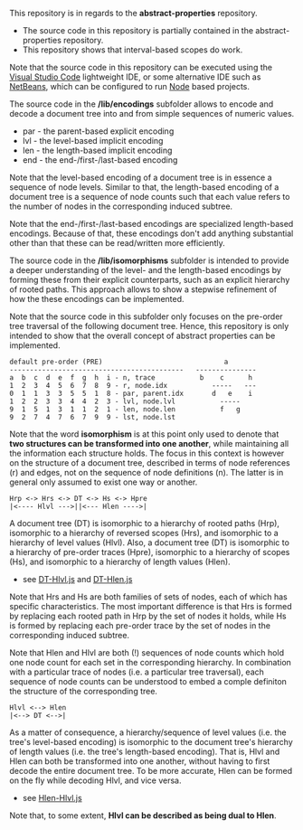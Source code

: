 
This repository is in regards to the **abstract-properties** repository.

* The source code in this repository is partially contained
  in the abstract-properties repository.
* This repository shows that interval-based scopes do work.

Note that the source code in this repository can be executed using the
[Visual Studio Code](https://code.visualstudio.com/)
lightweight IDE, or some alternative IDE such as
[NetBeans](https://netbeans.apache.org/),
which can be configured to run
[Node](https://nodejs.org/en/)
based projects.

The source code in the **/lib/encodings** subfolder allows to encode and
decode a document tree into and from simple sequences of numeric values.

* par - the parent-based explicit encoding
* lvl - the level-based implicit encoding
* len - the length-based implicit encoding
* end - the end-/first-/last-based encoding

Note that the level-based encoding of a document tree is in essence a sequence
of node levels. Similar to that, the length-based encoding of a document tree
is a sequence of node counts such that each value refers to the number of nodes
in the corresponding induced subtree.

Note that the end-/first-/last-based encodings are specialized length-based
encodings. Because of that, these encodings don't add anything substantial
other than that these can be read/written more efficiently.

The source code in the **/lib/isomorphisms** subfolder is intended to provide
a deeper understanding of the level- and the length-based encodings by forming
these from their explicit counterparts, such as an explicit hierarchy of rooted
paths. This approach allows to show a stepwise refinement of how the these
encodings can be implemented.

Note that the source code in this subfolder only focuses on the pre-order
tree traversal of the following document tree. Hence, this repository is
only intended to show that the overall concept of abstract properties can
be implemented.

```
default pre-order (PRE)                              a
-------------------------------------------   ---------------
a  b  c  d  e  f  g  h  i - n, trace           b    c      h
1  2  3  4  5  6  7  8  9 - r, node.idx           -----   ---
0  1  1  3  3  5  5  1  8 - par, parent.idx       d   e    i
1  2  2  3  3  4  4  2  3 - lvl, node.lvl           -----
9  1  5  1  3  1  1  2  1 - len, node.len           f   g
9  2  7  4  7  6  7  9  9 - lst, node.lst
```

Note that the word **isomorphism** is at this point only used to denote that
**two structures can be transformed into one another**, while maintaining all
the information each structure holds. The focus in this context is however on
the structure of a document tree, described in terms of node references (r)
and edges, not on the sequence of node definitions (n). The latter is in
general only assumed to exist one way or another.

```
Hrp <-> Hrs <-> DT <-> Hs <-> Hpre
|<---- Hlvl --->||<--- Hlen ---->|
```

A document tree (DT) is isomorphic to a hierarchy of rooted paths (Hrp),
isomorphic to a hierarchy of reversed scopes (Hrs), and isomorphic to a
hierarchy of level values (Hlvl). Also, a document tree (DT) is isomorphic
to a hierarchy of pre-order traces (Hpre), isomorphic to a hierarchy of
scopes (Hs), and isomorphic to a hierarchy of length values (Hlen).

* see [DT-Hlvl.js](./lib/isomorphisms/iso-1-2-DT-Hlvl.js)
  and [DT-Hlen.js](./lib/isomorphisms/iso-2-2-DT-Hlen.js)

Note that Hrs and Hs are both families of sets of nodes, each of which has
specific characteristics. The most important difference is that Hrs is formed
by replacing each rooted path in Hrp by the set of nodes it holds, while Hs
is formed by replacing each pre-order trace by the set of nodes in the
corresponding induced subtree.

Note that Hlen and Hlvl are both (!) sequences of node counts which hold one
node count for each set in the corresponding hierarchy. In combination with
a particular trace of nodes (i.e. a particular tree traversal), each sequence
of node counts can be understood to embed a comple definiton the structure of
the corresponding tree.

```
Hlvl <--> Hlen
|<--> DT <-->|
```

As a matter of consequence, a hierarchy/sequence of level values (i.e. the
tree's level-based encoding) is isomorphic to the document tree's hierarchy
of length values (i.e. the tree's length-based encoding). That is, Hlvl and
Hlen can both be transformed into one another, without having to first decode
the entire document tree. To be more accurate, Hlen can be formed on the fly
while decoding Hlvl, and vice versa.

* see [Hlen-Hlvl.js](./lib/isomorphisms/iso-3-0-Hlen-Hlvl.js)

Note that, to some extent, **Hlvl can be described as being dual to Hlen**.
